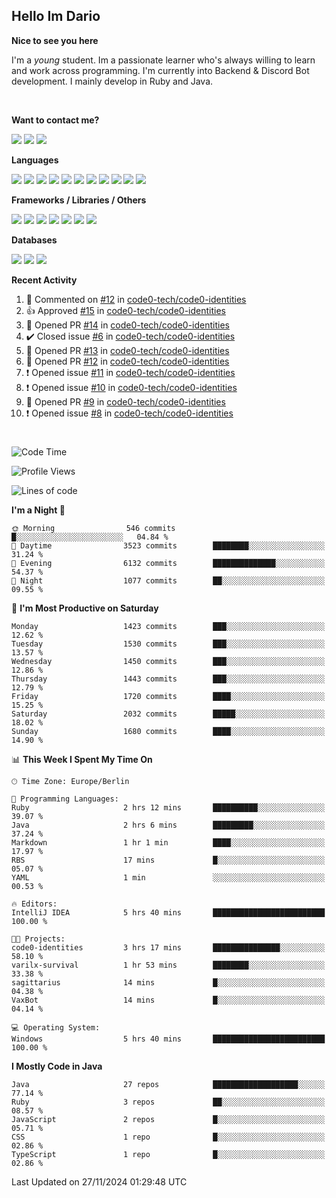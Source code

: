 <h2>Hello Im Dario</h2>

**Nice to see you here**

I'm a *young* student. Im a passionate learner who's always willing to learn and work across
programming. I'm currently into Backend & Discord Bot development. I mainly develop in Ruby and Java.

<br/>

**Want to contact me?**

<a href="https://github.com/knerio"><img src="https://img.shields.io/badge/-Github-blue?style=for-the-badge&logo=github&logoColor=white"/></a> <a href="https://discord.com/users/639416958923702292"><img src="https://img.shields.io/badge/-knerio-blue?style=for-the-badge&logo=discord&logoColor=white"/></a> <a href="https://twitch.tv/dopalos_"><img src="https://img.shields.io/badge/-twitch-blue?style=for-the-badge&logo=twitch&logoColor=white"/></a>

**Languages**

<img src="https://img.shields.io/badge/-HTML-blue?style=for-the-badge&logo=html5&logoColor=white"/> <img src="https://img.shields.io/badge/-CSS-blue?style=for-the-badge&logo=CSS3&logoColor=white"/> <img src="https://img.shields.io/badge/-Javascript-blue?style=for-the-badge&logo=javascript&logoColor=white"/> <img src="https://img.shields.io/badge/-Typescript-blue?style=for-the-badge&logo=TypeScript&logoColor=white"/> <img src="https://img.shields.io/badge/-Java-blue?style=for-the-badge&logo=java&logoColor=white"/> <img src="https://img.shields.io/badge/-Kotlin-blue?style=for-the-badge&logo=kotlin&logoColor=white"/> <img src="https://img.shields.io/badge/-SQL-blue?style=for-the-badge&logo=MYSQL&logoColor=white"/> <img src="https://img.shields.io/badge/-Markdown-blue?style=for-the-badge&logo=Markdown&logoColor=white"/> <img src="https://img.shields.io/badge/-JSON-blue?style=for-the-badge&logo=JSON&logoColor=white"/> <img src="https://img.shields.io/badge/-Git-blue?style=for-the-badge&logo=Git&logoColor=white"/> <img src="https://img.shields.io/badge/-Ruby-blue?style=for-the-badge&logo=Ruby&logoColor=white"/>
<br/>

 **Frameworks / Libraries / Others**

<img src="https://img.shields.io/badge/-Bootstrap-blue?style=for-the-badge&logo=Bootstrap&logoColor=white"/> <img src="https://img.shields.io/badge/-Node.JS-blue?style=for-the-badge&logo=node.js&logoColor=white"/> <img src="https://img.shields.io/badge/-React-blue?style=for-the-badge&logo=React&logoColor=white"/> <img src="https://img.shields.io/badge/-Express-blue?style=for-the-badge&logo=Express&logoColor=white"/> <img src="https://img.shields.io/badge/-Next.Js-blue?style=for-the-badge&logo=Next.Js&logoColor=white"/> <img src="https://img.shields.io/badge/-Ruby_On_Rails-blue?style=for-the-badge&logo=ruby-on-rails&logoColor=white"/> <img src="https://img.shields.io/badge/-JDA-blue?style=for-the-badge&logo=JDA&logoColor=white"/>

**Databases**

<img src="https://img.shields.io/badge/-MongoDB-blue?style=for-the-badge&logo=mongodb&logoColor=white"/> <img src="https://img.shields.io/badge/-MariaDB-blue?style=for-the-badge&logo=MariaDB&logoColor=white"/>
<img src="https://img.shields.io/badge/-PostgreSQL-blue?style=for-the-badge&logo=PostgreSQl&logoColor=white"/>

**Recent Activity**

<!--RECENT_ACTIVITY:start-->
1. 💬 Commented on [#12](https://github.com/code0-tech/code0-identities/pull/12#discussion_r1855461631) in [code0-tech/code0-identities](https://github.com/code0-tech/code0-identities)<br>
2. 👍 Approved [#15](https://github.com/code0-tech/code0-identities/pull/15#pullrequestreview-2456723392) in [code0-tech/code0-identities](https://github.com/code0-tech/code0-identities)<br>
3. 💪 Opened PR [#14](https://github.com/code0-tech/code0-identities/pull/14) in [code0-tech/code0-identities](https://github.com/code0-tech/code0-identities)<br>
4. ✔️ Closed issue [#6](https://github.com/code0-tech/code0-identities/issues/6) in [code0-tech/code0-identities](https://github.com/code0-tech/code0-identities)<br>
5. 💪 Opened PR [#13](https://github.com/code0-tech/code0-identities/pull/13) in [code0-tech/code0-identities](https://github.com/code0-tech/code0-identities)<br>
6. 💪 Opened PR [#12](https://github.com/code0-tech/code0-identities/pull/12) in [code0-tech/code0-identities](https://github.com/code0-tech/code0-identities)<br>
7. ❗️ Opened issue [#11](https://github.com/code0-tech/code0-identities/issues/11) in [code0-tech/code0-identities](https://github.com/code0-tech/code0-identities)<br>
8. ❗️ Opened issue [#10](https://github.com/code0-tech/code0-identities/issues/10) in [code0-tech/code0-identities](https://github.com/code0-tech/code0-identities)<br>
9. 💪 Opened PR [#9](https://github.com/code0-tech/code0-identities/pull/9) in [code0-tech/code0-identities](https://github.com/code0-tech/code0-identities)<br>
10. ❗️ Opened issue [#8](https://github.com/code0-tech/code0-identities/issues/8) in [code0-tech/code0-identities](https://github.com/code0-tech/code0-identities)<br>
<!--RECENT_ACTIVITY:end-->
 
#

<!--START_SECTION:waka-->
![Code Time](http://img.shields.io/badge/Code%20Time-605%20hrs%2058%20mins-blue)

![Profile Views](http://img.shields.io/badge/Profile%20Views-41-blue)

![Lines of code](https://img.shields.io/badge/From%20Hello%20World%20I%27ve%20Written-578.0%20thousand%20lines%20of%20code-blue)

**I'm a Night 🦉** 

```text
🌞 Morning                546 commits         █░░░░░░░░░░░░░░░░░░░░░░░░   04.84 % 
🌆 Daytime                3523 commits        ████████░░░░░░░░░░░░░░░░░   31.24 % 
🌃 Evening                6132 commits        ██████████████░░░░░░░░░░░   54.37 % 
🌙 Night                  1077 commits        ██░░░░░░░░░░░░░░░░░░░░░░░   09.55 % 
```
📅 **I'm Most Productive on Saturday** 

```text
Monday                   1423 commits        ███░░░░░░░░░░░░░░░░░░░░░░   12.62 % 
Tuesday                  1530 commits        ███░░░░░░░░░░░░░░░░░░░░░░   13.57 % 
Wednesday                1450 commits        ███░░░░░░░░░░░░░░░░░░░░░░   12.86 % 
Thursday                 1443 commits        ███░░░░░░░░░░░░░░░░░░░░░░   12.79 % 
Friday                   1720 commits        ████░░░░░░░░░░░░░░░░░░░░░   15.25 % 
Saturday                 2032 commits        █████░░░░░░░░░░░░░░░░░░░░   18.02 % 
Sunday                   1680 commits        ████░░░░░░░░░░░░░░░░░░░░░   14.90 % 
```


📊 **This Week I Spent My Time On** 

```text
🕑︎ Time Zone: Europe/Berlin

💬 Programming Languages: 
Ruby                     2 hrs 12 mins       ██████████░░░░░░░░░░░░░░░   39.07 % 
Java                     2 hrs 6 mins        █████████░░░░░░░░░░░░░░░░   37.24 % 
Markdown                 1 hr 1 min          ████░░░░░░░░░░░░░░░░░░░░░   17.97 % 
RBS                      17 mins             █░░░░░░░░░░░░░░░░░░░░░░░░   05.07 % 
YAML                     1 min               ░░░░░░░░░░░░░░░░░░░░░░░░░   00.53 % 

🔥 Editors: 
IntelliJ IDEA            5 hrs 40 mins       █████████████████████████   100.00 % 

🐱‍💻 Projects: 
code0-identities         3 hrs 17 mins       ███████████████░░░░░░░░░░   58.10 % 
varilx-survival          1 hr 53 mins        ████████░░░░░░░░░░░░░░░░░   33.38 % 
sagittarius              14 mins             █░░░░░░░░░░░░░░░░░░░░░░░░   04.38 % 
VaxBot                   14 mins             █░░░░░░░░░░░░░░░░░░░░░░░░   04.14 % 

💻 Operating System: 
Windows                  5 hrs 40 mins       █████████████████████████   100.00 % 
```

**I Mostly Code in Java** 

```text
Java                     27 repos            ███████████████████░░░░░░   77.14 % 
Ruby                     3 repos             ██░░░░░░░░░░░░░░░░░░░░░░░   08.57 % 
JavaScript               2 repos             █░░░░░░░░░░░░░░░░░░░░░░░░   05.71 % 
CSS                      1 repo              █░░░░░░░░░░░░░░░░░░░░░░░░   02.86 % 
TypeScript               1 repo              █░░░░░░░░░░░░░░░░░░░░░░░░   02.86 % 
```




 Last Updated on 27/11/2024 01:29:48 UTC
<!--END_SECTION:waka-->

